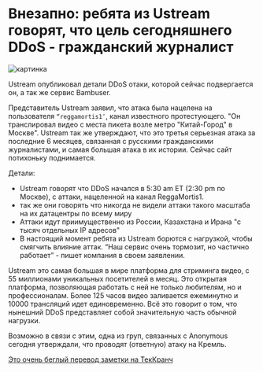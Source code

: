 # Внезапно: ребята из Ustream говорят, что цель сегодняшнего DDoS - гражданский журналист

![картинка](http://tctechcrunch2011.files.wordpress.com/2011/10/ustreamlogo.png?w=288)

Ustream опубликовал детали DDoS отаки, которой сейчас подвергается он, а так же сервис Bambuser.

Представитель Ustream заявил, что атака была нацелена на пользователя `“reggamortis1″`, канал известного протестующего. "Он транслировал видео с места пикета возле метро "Китай-Город" в Москве". Ustream так же утверждают, что это третья серьезная атака за последние 6 месяцев, связанная с русскими гражданскими журналистами, и самая большая атака в их истории. Сейчас сайт потихоньку поднимается.

Детали:

* Ustream говорят что DDoS начался в 5:30 am ET (2:30 pm по Москве), с аттаки, нацеленной на канал ReggaMortis1.
* так же они говорять что никогда не видели аттаки такого масштаба на их датацентры по всему миру
* Аттаки идут приимущественно из России, Казахстана и Ирана "с тысяч отдельных IP адресов"
* В настоящий момент ребята из Ustream борются с нагрузкой, чтобы смягчить влияние аттак. “Наш сервис очень тормозит, но частично работает” - пишет компания в своем заявлении.

Ustream это самая большая в мире платформа для стриминга видео, с 55 миллионами уникальных посетителей в месяц. Это открытая платформа, позволяющая работать с ней не только любителям, но и профессионалам. Более 125 часов видео заливается ежеминутно и 10000 трансляций идет единовременно. Всё это говорит о том, что нынешний DDoS представляет собой значительную часть обычной нагрузки.

Возможно в связи с этим, одна из груп, связанных с Anonymous сегодня утверждали, что проводят (ответную) атаку на Кремль.

[Это очень беглый перевод заметки на ТекКранч](http://techcrunch.com/2012/05/09/ustream-says-russian-citizen-journalist-is-the-focus-of-todays-ddos-attack/)
